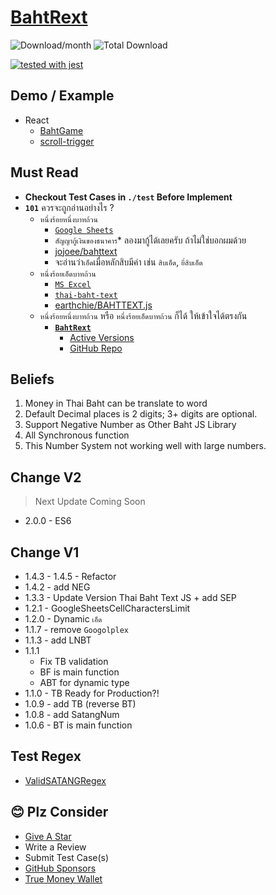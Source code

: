 # [BahtRext](https://pinghuskar.github.io/npm-bahtrext/)
![Download/month](https://img.shields.io/npm/dm/bahtrext.svg)
![Total Download](https://img.shields.io/npm/dt/bahtrext.svg)


[![tested with jest](https://img.shields.io/badge/tested_with-jest-99424f.svg?logo=jest)](https://github.com/jestjs/jest)

## Demo / Example
- React
  - [BahtGame](https://timely-fenglisu-b68fd6.netlify.app/)
  - [scroll-trigger](https://github.com/PingHuskar/bahtrext-scroll-trigger)

## Must Read
- **Checkout Test Cases in `./test` Before Implement**
- **`101`** ควรจะถูกอ่านอย่างไร ?
  - `หนึ่งร้อยหนึ่งบาทถ้วน`
    - [`Google Sheets`](https://sheets.google.com/)
    - `สัญญากู้เงินของธนาคาร`* ลองมากู้ได้เลยครับ ถ้าไม่ใช่บอกผมด้วย
    - [jojoee/bahttext](https://www.npmjs.com/package/bahttext)
    - จะอ่านว่า`เอ็ด`เมื่อหลักสิบมีค่า เช่น `สิบเอ็ด`, `ยี่สิบเอ็ด`
  - `หนึ่งร้อยเอ็ดบาทถ้วน`
    - [`MS Excel`](https://www.microsoft.com/th-th/microsoft-365/excel)
    - [`thai-baht-text`](https://www.npmjs.com/package/thai-baht-text)
    - [earthchie/BAHTTEXT.js](https://github.com/earthchie/BAHTTEXT.js)
  - `หนึ่งร้อยหนึ่งบาทถ้วน` หรือ `หนึ่งร้อยเอ็ดบาทถ้วน` ก็ได้ ให้เข้าใจได้ตรงกัน
    - [**`BahtRext`**](https://pinghuskar.github.io/npm-bahtrext/)
      - [Active Versions](https://www.npmjs.com/package/bahtrext?activeTab=versions)
      - [GitHub Repo](https://github.com/PingHuskar/npm-bahtrext)

## Beliefs
1. Money in Thai Baht can be translate to word
2. Default Decimal places is 2 digits; 3+ digits are optional.
3. Support Negative Number as Other Baht JS Library
4. All Synchronous function
5. This Number System not working well with large numbers.

## Change V2
> Next Update Coming Soon
- 2.0.0 - ES6



## Change V1
- 1.4.3 - 1.4.5 - Refactor
- 1.4.2 - add NEG
- 1.3.3 - Update Version Thai Baht Text JS + add SEP
- 1.2.1 - GoogleSheetsCellCharactersLimit
- 1.2.0 - Dynamic `เอ็ด`
- 1.1.7 - remove `Googolplex`
- 1.1.3 - add LNBT
- 1.1.1 
  - Fix TB validation
  - BF is main function
  - ABT for dynamic type
- 1.1.0 - TB Ready for Production?!
- 1.0.9 - add TB (reverse BT)
- 1.0.8 - add SatangNum
- 1.0.6 - BT is main function

## Test Regex
- [ValidSATANGRegex](https://regex101.com/r/yVvsFN/3)

## 😊 Plz Consider
- [Give A Star](https://github.com/PingHuskar/npm-bahtrext)
- Write a Review
- Submit Test Case(s)
- [GitHub Sponsors](https://github.com/sponsors/PingHuskar)
- [True Money Wallet](https://tmn.app.link/txb6QYGBcIb)